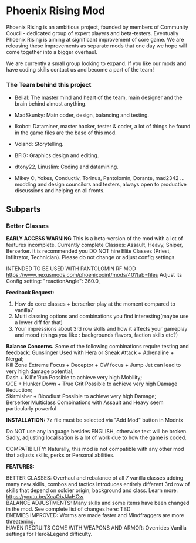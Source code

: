 # Phoenix Rising Mod 

Phoenix Rising is an ambitious project, founded by members of Community Coucil - dedicated group of expert players and beta-testers. Eventually Phoenix Rising is aiming at significant improvement of core game. We are releasing these improvements as separate mods that one day we hope will come together into a bigger overhaul.

We are currently a small group looking to expand. If you like our mods and have coding skills contact us and become a part of the team!

### The Team behind this project

- Belial: The master mind and heart of the team, main designer and the brain behind almost anything.
- MadSkunky: Main coder, design, balancing and testing.
- Ikobot: Dataminer, master hacker, tester & coder, a lot of things he found in the game files are the base of this mod.
- Voland: Storytelling.
- BFIG: Graphics design and editing.
- dtony22, Linuslim: Coding and datamining.

- Mikey C, Yokes, Conductiv, Torinus, Pantolomin, Dorante, mad2342 ...
modding and design councilors and testers, always open to productive discussions and helping on all fronts.

## Subparts

### Better Classes

<b>EARLY ACCESS WARNING</b>
This is a beta-version of the mod with a lot of features incomplete. Currently complete Classes: Assault, Heavy, Sniper, Berserker. It is recommended you DO NOT hire Elite Classes (Priest, Infiltrator, Technician). Please do not change or adjust config settings.

INTENDED TO BE USED WITH PANTOLOMIN RF MOD https://www.nexusmods.com/phoenixpoint/mods/40?tab=files
Adjust its Config setting: "reactionAngle": 360.0,

<b>Feedback Request:</b>
1) How do core classes + berserker play at the moment compared to vanilla? 
2) Multi classing options and combinations you find interesting(maybe use a lower diff for that)
3) Your impressions about 3rd row skills and how it affects your gameplay and mood (things you like : backgrounds flavors, faction skills etc?)

<b>Balance Concerns.</b> Some of the following combinations require testing and feedback:
Gunslinger 	Used with Hera or Sneak Attack + Adrenaline + Nergal;    
Kill Zone	Extreme Focus + Deceptor + OW focus + Jump Jet can lead to very high damage potential;    
Dash + Kill'n'Run	Possible to achieve very high Mobility;    
QCE + Hunker Down + True Grit	Possible to achieve very high Damage Reduction;    
Skirmisher + Bloodlust	Possible to achieve very high Damage;    
Berserker Multiclass	Combinations with Assault and Heavy seem particularly powerful

<b>INSTALLATION:</b> 7z file must be selected via "Add Mod" button in Modnix

Do NOT use any language besides ENGLISH, otherwise text will be broken. Sadly, adjusting localisation is a lot of work due to how the game is coded.

COMPATIBILITY: Naturally, this mod is not compatible with any other mod that adjusts skills, perks or Personal abilities.

<b>FEATURES:</b>

BETTER CLASSES: Overhaul and rebalance of all 7 vanilla classes adding many new skills, combos and tactics
Introduces entirely different 3rd row of skills that depend on soldier origin, background and class. Learn more: https://youtu.be/XcaObJJaHCw   
BALANCE ADJUSTMENTS: Many skills and some items have been changed in the mod. See complete list of changes here: TBD    
ENEMIES IMPROVED: Worms are made faster and Mindfraggers are more threatening.    
HAVEN RECRUITS COME WITH WEAPONS AND ARMOR: Overrides Vanilla settings for Hero&Legend difficulty.   

